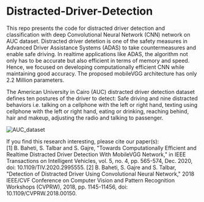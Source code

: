 # Distracted-Driver-Detection
This repo presents the code for distracted driver detection and classification with deep Convolutional Neural Network (CNN) network on AUC dataset.
Distracted driver detetion is one of the safety measures in Advanced Driver Assistance Systems (ADAS) to take countermeasures and enable safe driving. 
In realtime applications like ADAS, the algorithm not only has to be accurate but also efficient in terms of memory and speed. Hence, we focused on developing computationally efficient
CNN while maintaining good accuracy. The proposed mobileVGG architecture has only 2.2 Million parameters.

The American University in Cairo (AUC) distracted driver detection dataset defines ten postures of the driver to detect: Safe driving and nine distracted
behaviors i.e. talking on a cellphone with the left or right hand, texting using cellphone with the left or right hand, eating or drinking, reaching behind, hair and makeup, adjusting the
radio and talking to passenger.


![AUC_dataset](https://user-images.githubusercontent.com/6376680/76943354-39a45980-6925-11ea-9038-f70408092ed2.png)

If you find this research interesting, please cite our paper(s):\
[1] B. Baheti, S. Talbar and S. Gajre, "Towards Computationally Efficient and Realtime Distracted Driver Detection With MobileVGG Network," in IEEE Transactions on Intelligent Vehicles, vol. 5, no. 4, pp. 565-574, Dec. 2020, doi: 10.1109/TIV.2020.2995555.
[2] B. Baheti, S. Gajre and S. Talbar, "Detection of Distracted Driver Using Convolutional Neural Network," 2018 IEEE/CVF Conference on Computer Vision and Pattern Recognition Workshops (CVPRW), 2018, pp. 1145-11456, doi: 10.1109/CVPRW.2018.00150.
